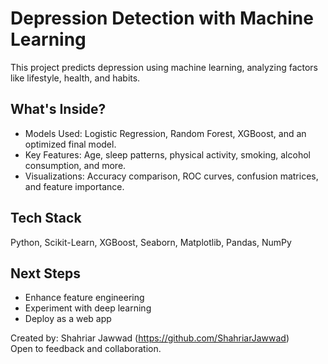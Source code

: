 # Depression Detection with Machine Learning  

This project predicts depression using machine learning, analyzing factors like lifestyle, health, and habits.  

## What's Inside?  
- Models Used: Logistic Regression, Random Forest, XGBoost, and an optimized final model.  
- Key Features: Age, sleep patterns, physical activity, smoking, alcohol consumption, and more.  
- Visualizations: Accuracy comparison, ROC curves, confusion matrices, and feature importance.  

## Tech Stack  
Python, Scikit-Learn, XGBoost, Seaborn, Matplotlib, Pandas, NumPy  


## Next Steps  
- Enhance feature engineering  
- Experiment with deep learning  
- Deploy as a web app  


Created by: Shahriar Jawwad (https://github.com/ShahriarJawwad)  
Open to feedback and collaboration.
